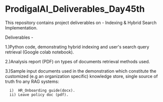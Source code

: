 # ProdigalAI_Deliverables_Day45th
This repository contains project deliverables on - Indexing & Hybrid Search Implementation.

Deliverables -

1.)Python code, demonstrating hybrid indexing and user's search query retrieval (Google colab notebook).

2.)Analysis report (PDF) on types of documents retrieval methods used.

3.)Sample input documents used in the demonstration which constitute the customized (e.g an organization specific) knowledge store, single source of truth fro any RAG systems:

      i)  HR_Onboarding guide(docx).
	  ii) Leave policy doc (pdf).
